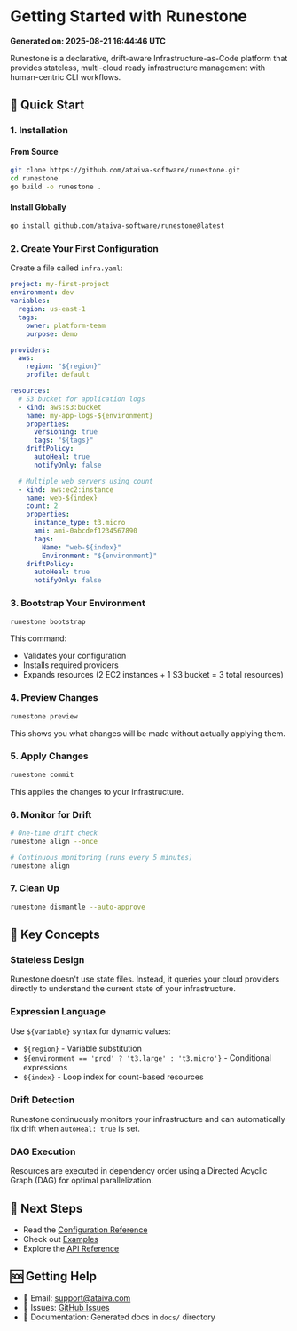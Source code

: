 # Getting Started with Runestone

**Generated on: 2025-08-21 16:44:46 UTC**

Runestone is a declarative, drift-aware Infrastructure-as-Code platform that provides stateless, multi-cloud ready infrastructure management with human-centric CLI workflows.

## 🚀 Quick Start

### 1. Installation

#### From Source
```bash
git clone https://github.com/ataiva-software/runestone.git
cd runestone
go build -o runestone .
```

#### Install Globally
```bash
go install github.com/ataiva-software/runestone@latest
```

### 2. Create Your First Configuration

Create a file called `infra.yaml`:

```yaml
project: my-first-project
environment: dev
variables:
  region: us-east-1
  tags:
    owner: platform-team
    purpose: demo

providers:
  aws:
    region: "${region}"
    profile: default

resources:
  # S3 bucket for application logs
  - kind: aws:s3:bucket
    name: my-app-logs-${environment}
    properties:
      versioning: true
      tags: "${tags}"
    driftPolicy:
      autoHeal: true
      notifyOnly: false

  # Multiple web servers using count
  - kind: aws:ec2:instance
    name: web-${index}
    count: 2
    properties:
      instance_type: t3.micro
      ami: ami-0abcdef1234567890
      tags:
        Name: "web-${index}"
        Environment: "${environment}"
    driftPolicy:
      autoHeal: true
      notifyOnly: false
```

### 3. Bootstrap Your Environment

```bash
runestone bootstrap
```

This command:
- Validates your configuration
- Installs required providers
- Expands resources (2 EC2 instances + 1 S3 bucket = 3 total resources)

### 4. Preview Changes

```bash
runestone preview
```

This shows you what changes will be made without actually applying them.

### 5. Apply Changes

```bash
runestone commit
```

This applies the changes to your infrastructure.

### 6. Monitor for Drift

```bash
# One-time drift check
runestone align --once

# Continuous monitoring (runs every 5 minutes)
runestone align
```

### 7. Clean Up

```bash
runestone dismantle --auto-approve
```

## 🔧 Key Concepts

### Stateless Design
Runestone doesn't use state files. Instead, it queries your cloud providers directly to understand the current state of your infrastructure.

### Expression Language
Use `${variable}` syntax for dynamic values:
- `${region}` - Variable substitution
- `${environment == 'prod' ? 't3.large' : 't3.micro'}` - Conditional expressions
- `${index}` - Loop index for count-based resources

### Drift Detection
Runestone continuously monitors your infrastructure and can automatically fix drift when `autoHeal: true` is set.

### DAG Execution
Resources are executed in dependency order using a Directed Acyclic Graph (DAG) for optimal parallelization.

## 📖 Next Steps

- Read the [Configuration Reference](configuration-reference.md)
- Check out [Examples](examples.md)
- Explore the [API Reference](api-reference.md)

## 🆘 Getting Help

- 📧 Email: support@ataiva.com
- 🐛 Issues: [GitHub Issues](https://github.com/ataiva-software/runestone/issues)
- 📖 Documentation: Generated docs in `docs/` directory
